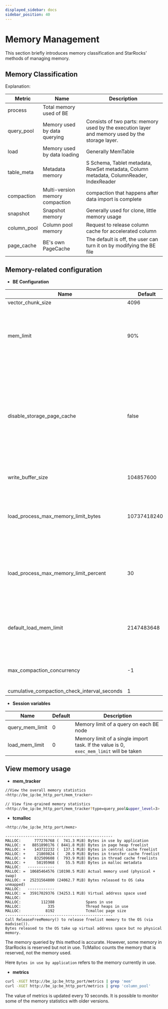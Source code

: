 ```yaml
---
displayed_sidebar: docs
sidebar_position: 40
---
```


# Memory Management

This section briefly introduces memory classification and StarRocks’ methods of managing memory.

## Memory Classification

Explanation:

|   Metric  | Name | Description |
| --- | --- | --- |
|  process   |  Total memory used of BE  | |
|  query\_pool   |   Memory used by data querying  | Consists of two parts: memory used by the execution layer and memory used by the storage layer.|
|  load   |  Memory used by data loading    | Generally MemTable|
|  table_meta   |   Metadata memory | S Schema, Tablet metadata, RowSet metadata, Column metadata, ColumnReader, IndexReader |
|  compaction   |   Multi-version memory compaction  |  compaction that happens after data import is complete |
|  snapshot  |   Snapshot memory  | Generally used for clone, little memory usage |
|  column_pool   |    Column pool memory   | Request to release column cache for accelerated column |
|  page_cache   |   BE's own PageCache   | The default is off, the user can turn it on by modifying the BE file |

## Memory-related configuration

* **BE Configuration**

| Name | Default| Description|
| --- | --- | --- |
| vector_chunk_size | 4096 | Number of chunk rows |
| mem_limit | 90% | BE process memory upper limit. You can set it as a percentage ("80%") or a physical limit ("100G"). The default hard limit is 90% of the server's memory size, and the soft limit is 80%. You need to configure this parameter if you want to deploy StarRocks with other memory-intensive services on a same server. |
| disable_storage_page_cache | false | The boolean value to control whether to disable PageCache. When PageCache is enabled, StarRocks caches the recently scanned data. PageCache can significantly improve the query performance when similar queries are repeated frequently. `true` indicates to disable PageCache. Use this item together with `storage_page_cache_limit`, you can accelerate query performance in scenarios with sufficient memory resources and much data scan. The default value of this item has been changed from `true` to `false` since StarRocks v2.4. |
| write_buffer_size | 104857600 |  The capacity limit of a single MemTable, exceeding which a disk swipe will be performed. |
| load_process_max_memory_limit_bytes | 107374182400 | The upper limit of memory resources that can be taken up by all load processes on a BE node. Its value is the smaller one between `mem_limit * load_process_max_memory_limit_percent / 100` and `load_process_max_memory_limit_bytes`. If this threshold is exceeded, a flush and backpressure will be triggered.  |
| load_process_max_memory_limit_percent | 30 | The maximum percentage of memory resources that can be taken up by all load processes on a BE node. Its value is the smaller one between `mem_limit * load_process_max_memory_limit_percent / 100` and `load_process_max_memory_limit_bytes`. If this threshold is exceeded, a flush and backpressure will be triggered. |
| default_load_mem_limit | 2147483648 | If the memory limit on the receiving side is reached for a single import instance, a disk swipe will be triggered. This needs to be modified with the Session variable `load_mem_limit` to take effect. This parameter is mutable when the Event-based Compaction Framework is enabled.|
| max_compaction_concurrency | -1 | The maximum concurrency of compactions (both Base Compaction and Cumulative Compaction). The value -1 indicates that no limit is imposed on the concurrency. |
| cumulative_compaction_check_interval_seconds | 1 | Interval of compaction check|

* **Session variables**

| Name| Default| Description|
| --- | --- | --- |
| query_mem_limit| 0| Memory limit of a query on each BE node |
| load_mem_limit | 0| Memory limit of a single import task. If the value is 0, `exec_mem_limit` will be taken|

## View memory usage

* **mem\_tracker**

~~~ bash
//View the overall memory statistics
<http://be_ip:be_http_port/mem_tracker>

// View fine-grained memory statistics
<http://be_ip:be_http_port/mem_tracker?type=query_pool&upper_level=3>
~~~

* **tcmalloc**

~~~ bash
<http://be_ip:be_http_port/memz>
~~~

~~~plain text
------------------------------------------------
MALLOC:      777276768 (  741.3 MiB) Bytes in use by application
MALLOC: +   8851890176 ( 8441.8 MiB) Bytes in page heap freelist
MALLOC: +    143722232 (  137.1 MiB) Bytes in central cache freelist
MALLOC: +     21869824 (   20.9 MiB) Bytes in transfer cache freelist
MALLOC: +    832509608 (  793.9 MiB) Bytes in thread cache freelists
MALLOC: +     58195968 (   55.5 MiB) Bytes in malloc metadata
MALLOC:   ------------
MALLOC: =  10685464576 (10190.5 MiB) Actual memory used (physical + swap)
MALLOC: +  25231564800 (24062.7 MiB) Bytes released to OS (aka unmapped)
MALLOC:   ------------
MALLOC: =  35917029376 (34253.1 MiB) Virtual address space used
MALLOC:
MALLOC:         112388              Spans in use
MALLOC:            335              Thread heaps in use
MALLOC:           8192              Tcmalloc page size
------------------------------------------------
Call ReleaseFreeMemory() to release freelist memory to the OS (via madvise()).
Bytes released to the OS take up virtual address space but no physical memory.
~~~

The memory queried by this method is accurate. However, some memory in StarRocks is reserved but not in use. TcMalloc counts the memory that is reserved, not the memory used.

Here `Bytes in use by application` refers to the memory currently in use.

* **metrics**

~~~bash
curl -XGET http://be_ip:be_http_port/metrics | grep 'mem'
curl -XGET http://be_ip:be_http_port/metrics | grep 'column_pool'
~~~

The value of metrics is updated every 10 seconds. It is possible to monitor some of the memory statistics with older versions.
